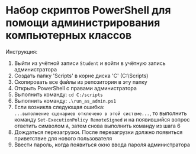 # Набор скриптов PowerShell для помощи администрирования компьютерных классов

Инструкция:
1. Выйти из учётной записи `Student` и войти в учётную запись администратора
2. Создать папку 'Scripts' в корне диска 'C' (C:\Scripts)
3. Скопировать все файлы из репозитория в эту папку
4. Открыть PowerShell с правами администратора
5. Выполнить команду: `cd C:/scripts`
6. Выполнить команду: `.\run_as_admin.ps1`
7. Если возникла следующая ошибка:  
`...выполнение сценариев отключено в этой системе...`, то
выполнить команду `Set-ExecutionPolicy RemoteSigned`
и на появившийся вопрос ответить символом `A`, затем снова выполнить команду из шага 6
8. Дождаться перезагрузки. После перезагрузки должно появиться приветствие для нового пользователя
9. Ввести пароль, когда появиться окно ввода пароля администратора